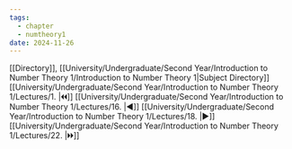 ```yaml
---
tags:
  - chapter
  - numtheory1
date: 2024-11-26
---
```

[[Directory]], [[University/Undergraduate/Second Year/Introduction to Number Theory 1/Introduction to Number Theory 1|Subject Directory]]
[[University/Undergraduate/Second Year/Introduction to Number Theory 1/Lectures/1. |🞀🞀]] [[University/Undergraduate/Second Year/Introduction to Number Theory 1/Lectures/16. |◀]] [[University/Undergraduate/Second Year/Introduction to Number Theory 1/Lectures/18. |▶]] [[University/Undergraduate/Second Year/Introduction to Number Theory 1/Lectures/22. |🞂🞂]]
# 
## 
### 